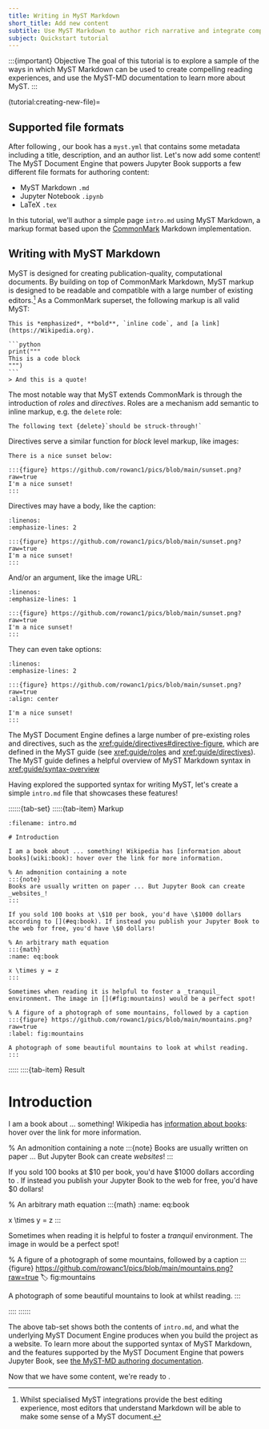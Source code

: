 ```yaml
---
title: Writing in MyST Markdown
short_title: Add new content
subtitle: Use MyST Markdown to author rich narrative and integrate computation.
subject: Quickstart tutorial
---
```


:::{important} Objective
The goal of this tutorial is to explore a sample of the ways in which MyST Markdown can be used to create compelling reading experiences, and use the MyST-MD documentation to learn more about MyST.
:::

(tutorial:creating-new-file)=

## Supported file formats

After following [](init.md), our book has a `myst.yml` that contains some metadata including a title, description, and an author list. Let's now add some content! The MyST Document Engine that powers Jupyter Book supports a few different file formats for authoring content:

- MyST Markdown `.md`
- Jupyter Notebook `.ipynb`
- LaTeX `.tex`

In this tutorial, we'll author a simple page `intro.md` using MyST Markdown, a markup format based upon the [CommonMark](https://commonmark.org/) Markdown implementation.

## Writing with MyST Markdown

MyST is designed for creating publication-quality, computational documents. By building on top of CommonMark Markdown, MyST markup is designed to be readable and compatible with a large number of existing editors.[^compat] As a CommonMark superset, the following markup is all valid MyST:

````{myst}
This is *emphasized*, **bold**, `inline code`, and [a link](https://Wikipedia.org).

```python
print("""
This is a code block
""")
```
> And this is a quote!
````

The most notable way that MyST extends CommonMark is through the introduction of _roles_ and _directives_. Roles are a mechanism add semantic to inline markup, e.g. the `delete` role:

```{myst}
The following text {delete}`should be struck-through!`
```

Directives serve a similar function for _block_ level markup, like images:

```{myst}
There is a nice sunset below:

:::{figure} https://github.com/rowanc1/pics/blob/main/sunset.png?raw=true
I'm a nice sunset!
:::
```

Directives may have a body, like the caption:

```{code} markdown
:linenos:
:emphasize-lines: 2

:::{figure} https://github.com/rowanc1/pics/blob/main/sunset.png?raw=true
I'm a nice sunset!
:::
```

And/or an argument, like the image URL:

```{code} markdown
:linenos:
:emphasize-lines: 1

:::{figure} https://github.com/rowanc1/pics/blob/main/sunset.png?raw=true
I'm a nice sunset!
:::
```

They can even take options:

```{code} markdown
:linenos:
:emphasize-lines: 2

:::{figure} https://github.com/rowanc1/pics/blob/main/sunset.png?raw=true
:align: center

I'm a nice sunset!
:::
```

The MyST Document Engine defines a large number of pre-existing roles and directives, such as the <xref:guide/directives#directive-figure>, which are defined in the MyST guide (see <xref:guide/roles> and <xref:guide/directives>). The MyST guide defines a helpful overview of MyST Markdown syntax in <xref:guide/syntax-overview>

Having explored the supported syntax for writing MyST, let's create a simple `intro.md` file that showcases these features!

::::::{tab-set}
:::::{tab-item} Markup

```{code} markdown
:filename: intro.md

# Introduction

I am a book about ... something! Wikipedia has [information about books](wiki:book): hover over the link for more information.

% An admonition containing a note
:::{note}
Books are usually written on paper ... But Jupyter Book can create _websites_!
:::

If you sold 100 books at \$10 per book, you'd have \$1000 dollars according to [](#eq:book). If instead you publish your Jupyter Book to the web for free, you'd have \$0 dollars!

% An arbitrary math equation
:::{math}
:name: eq:book

x \times y = z
:::

Sometimes when reading it is helpful to foster a _tranquil_ environment. The image in [](#fig:mountains) would be a perfect spot!

% A figure of a photograph of some mountains, followed by a caption
:::{figure} https://github.com/rowanc1/pics/blob/main/mountains.png?raw=true
:label: fig:mountains

A photograph of some beautiful mountains to look at whilst reading.
:::

```

:::::
::::{tab-item} Result

# Introduction

I am a book about ... something! Wikipedia has [information about books](wiki:book): hover over the link for more information.

% An admonition containing a note
:::{note}
Books are usually written on paper ... But Jupyter Book can create _websites_!
:::

If you sold 100 books at \$10 per book, you'd have \$1000 dollars according to [](#eq:book). If instead you publish your Jupyter Book to the web for free, you'd have \$0 dollars!

% An arbitrary math equation
:::{math}
:name: eq:book

x \times y = z
:::

Sometimes when reading it is helpful to foster a _tranquil_ environment. The image in [](#fig:mountains) would be a perfect spot!

% A figure of a photograph of some mountains, followed by a caption
:::{figure} https://github.com/rowanc1/pics/blob/main/mountains.png?raw=true
:label: fig:mountains

A photograph of some beautiful mountains to look at whilst reading.
:::

::::
::::::

The above tab-set shows both the contents of `intro.md`, and what the underlying MyST Document Engine produces when you build the project as a website. To learn more about the supported syntax of MyST Markdown, and the features supported by the MyST Document Engine that powers Jupyter Book, see [the MyST-MD authoring documentation](xref:guide/frontmatter).

Now that we have some content, we're ready to [](./build-websites.md).

[^compat]: Whilst specialised MyST integrations provide the best editing experience, most editors that understand Markdown will be able to make some sense of a MyST document.
